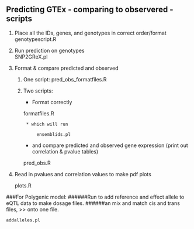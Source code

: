 ## Predicting GTEx - comparing to observered - scripts
1. Place all the IDs, genes, and genotypes in correct order/format
    genotypescript.R

2. Run prediction on genotypes    
    SNP2GReX.pl

3. Format & compare predicted and observed
    1. One script:
        pred_obs_formatfiles.R

    2. Two scripts:
        * Format correctly 

        formatfiles.R
        
            * which will run

                ensemblids.pl

        * and compare predicted and observed gene expression (print out correlation & pvalue tables)

        pred_obs.R

3. Read in pvalues and correlation values to make pdf plots

    plots.R 


    
###For Polygenic model:
######Run to add reference and effect allele to eQTL data to make dosage files.
######an mix and match cis and trans files, >> onto one file.

    addalleles.pl
    
